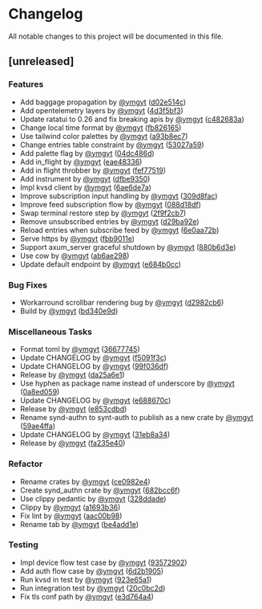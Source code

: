 # Changelog

All notable changes to this project will be documented in this file.

## [unreleased]

### Features

- Add baggage propagation by [@ymgyt](https://github.com/ymgyt) ([d02e514c](https://github.com/ymgyt/syndicationd/commit/d02e514c8f6e32aa748c10dadb204153cba21ecc))
- Add opentelemetry layers by [@ymgyt](https://github.com/ymgyt) ([4d3f5bf3](https://github.com/ymgyt/syndicationd/commit/4d3f5bf3f45f31cfd014dbdf37a41a31ea0472ca))
- Update ratatui to 0.26 and fix breaking apis by [@ymgyt](https://github.com/ymgyt) ([c482683a](https://github.com/ymgyt/syndicationd/commit/c482683a0083baf93a60ef31b280c49ac4eafccb))
- Change local time format by [@ymgyt](https://github.com/ymgyt) ([fb826165](https://github.com/ymgyt/syndicationd/commit/fb826165367eb97c0bec216db286bf1ee13fba07))
- Use tailwind color palettes by [@ymgyt](https://github.com/ymgyt) ([a93b8ec7](https://github.com/ymgyt/syndicationd/commit/a93b8ec753d3f0da2c4915cc258b3b1054ccef57))
- Change entries table constraint by [@ymgyt](https://github.com/ymgyt) ([53027a59](https://github.com/ymgyt/syndicationd/commit/53027a59aa1bb8c24deeb5696dac52f2704104bc))
- Add palette flag by [@ymgyt](https://github.com/ymgyt) ([04dc486d](https://github.com/ymgyt/syndicationd/commit/04dc486d0ab3043e021e164e70f5fe081e3c464d))
- Add in_flight by [@ymgyt](https://github.com/ymgyt) ([eae48336](https://github.com/ymgyt/syndicationd/commit/eae48336cc6e5298bc6c78599fa3054a134a170e))
- Add in flight throbber by [@ymgyt](https://github.com/ymgyt) ([fef77519](https://github.com/ymgyt/syndicationd/commit/fef77519e2ca59e5d267d6cecab8c008e92adc2c))
- Add instrument by [@ymgyt](https://github.com/ymgyt) ([dfbe9350](https://github.com/ymgyt/syndicationd/commit/dfbe93501542ff75361ddf3b158e21f7e77329b3))
- Impl kvsd client by [@ymgyt](https://github.com/ymgyt) ([6ae6de7a](https://github.com/ymgyt/syndicationd/commit/6ae6de7a2e783417b1a8d5d3c2b450109d83725f))
- Improve subscription input handling by [@ymgyt](https://github.com/ymgyt) ([309d8fac](https://github.com/ymgyt/syndicationd/commit/309d8fac0ea33438af61df374f32a73e235ec63f))
- Improve feed subscription flow by [@ymgyt](https://github.com/ymgyt) ([088d18df](https://github.com/ymgyt/syndicationd/commit/088d18df15486d4635a5dc2014f62b9fce6a9db6))
- Swap terminal restore step by [@ymgyt](https://github.com/ymgyt) ([2f9f2cb7](https://github.com/ymgyt/syndicationd/commit/2f9f2cb7830d7cb473b847f1969c9125428e4a6e))
- Remove unsubscribed entries by [@ymgyt](https://github.com/ymgyt) ([d29ba92e](https://github.com/ymgyt/syndicationd/commit/d29ba92e929d9d1348fa114ac2bdf210b76c5a1b))
- Reload entries when subscribe feed by [@ymgyt](https://github.com/ymgyt) ([6e0aa72b](https://github.com/ymgyt/syndicationd/commit/6e0aa72b67a17e7139b532940c24f70a7642a39d))
- Serve https by [@ymgyt](https://github.com/ymgyt) ([fbb9011e](https://github.com/ymgyt/syndicationd/commit/fbb9011e86acf6e4cf30f37a74e67d3202bbc5a0))
- Support axum_server graceful shutdown by [@ymgyt](https://github.com/ymgyt) ([880b6d3e](https://github.com/ymgyt/syndicationd/commit/880b6d3e8d0f90b711a1d6e8e1bf6fb1808e5161))
- Use cow by [@ymgyt](https://github.com/ymgyt) ([ab6ae298](https://github.com/ymgyt/syndicationd/commit/ab6ae298abeda1d7d3c67939bc70f0d2269e8654))
- Update default endpoint by [@ymgyt](https://github.com/ymgyt) ([e684b0cc](https://github.com/ymgyt/syndicationd/commit/e684b0cc4122a3fd4ece6a1e3697f71aaa311daf))

### Bug Fixes

- Workarround scrollbar rendering bug by [@ymgyt](https://github.com/ymgyt) ([d2982cb6](https://github.com/ymgyt/syndicationd/commit/d2982cb6c8fa385655290d953aa9243d3470382d))
- Build by [@ymgyt](https://github.com/ymgyt) ([bd340e9d](https://github.com/ymgyt/syndicationd/commit/bd340e9d30f101c891f53b2d2be10a0cf8833f4b))

### Miscellaneous Tasks

- Format toml by [@ymgyt](https://github.com/ymgyt) ([36677745](https://github.com/ymgyt/syndicationd/commit/3667774506106fe0f38d77efac9f4b27c70090aa))
- Update CHANGELOG by [@ymgyt](https://github.com/ymgyt) ([f5091f3c](https://github.com/ymgyt/syndicationd/commit/f5091f3ceff04b9ff818bb4e0ce0e4bbe9851177))
- Update CHANGELOG by [@ymgyt](https://github.com/ymgyt) ([99f036df](https://github.com/ymgyt/syndicationd/commit/99f036dfe227c1670f967aa949116e3ae8a2c97b))
- Release by [@ymgyt](https://github.com/ymgyt) ([da25a6e1](https://github.com/ymgyt/syndicationd/commit/da25a6e1f8e15a34e94e8cc88d5eec68262b76b0))
- Use hyphen as package name instead of underscore by [@ymgyt](https://github.com/ymgyt) ([0a8ed059](https://github.com/ymgyt/syndicationd/commit/0a8ed05997790f9f05c932c92fa2b2b2d74065a9))
- Update CHANGELOG by [@ymgyt](https://github.com/ymgyt) ([e688670c](https://github.com/ymgyt/syndicationd/commit/e688670c853718a1cb825cb787861dffe55046d1))
- Release by [@ymgyt](https://github.com/ymgyt) ([e853cdbd](https://github.com/ymgyt/syndicationd/commit/e853cdbd1d4ce7f3cf22234e80e91088c9f1dcf7))
- Rename synd-authn to synt-auth to publish as a new crate by [@ymgyt](https://github.com/ymgyt) ([59ae4ffa](https://github.com/ymgyt/syndicationd/commit/59ae4ffa51f5323fa4a3aae5e30e950b15730519))
- Update CHANGELOG by [@ymgyt](https://github.com/ymgyt) ([31eb8a34](https://github.com/ymgyt/syndicationd/commit/31eb8a3472e770931fab427e2a8c74a9754b157a))
- Release by [@ymgyt](https://github.com/ymgyt) ([fa235e40](https://github.com/ymgyt/syndicationd/commit/fa235e4012d4378e0bb971c52408f62becab087d))

### Refactor

- Rename crates by [@ymgyt](https://github.com/ymgyt) ([ce0982e4](https://github.com/ymgyt/syndicationd/commit/ce0982e497647b23dcf07e39d525121bcd9ac1fa))
- Create synd_authn crate by [@ymgyt](https://github.com/ymgyt) ([682bcc6f](https://github.com/ymgyt/syndicationd/commit/682bcc6ff3c035be566dea99d2487e0173537c8d))
- Use clippy pedantic by [@ymgyt](https://github.com/ymgyt) ([328ddade](https://github.com/ymgyt/syndicationd/commit/328ddadebbad5381271c5e84cce2d6888252e70c))
- Clippy by [@ymgyt](https://github.com/ymgyt) ([a1693b36](https://github.com/ymgyt/syndicationd/commit/a1693b36b73ad3987af9a853e214392d8b1eae8d))
- Fix lint by [@ymgyt](https://github.com/ymgyt) ([aac00b98](https://github.com/ymgyt/syndicationd/commit/aac00b98335bb75cc57fdea0875bfd675bf8f3cc))
- Rename tab by [@ymgyt](https://github.com/ymgyt) ([be4add1e](https://github.com/ymgyt/syndicationd/commit/be4add1e261c505d87b174795274236fd8ce46e7))

### Testing

- Impl device flow test case by [@ymgyt](https://github.com/ymgyt) ([93572902](https://github.com/ymgyt/syndicationd/commit/9357290265a4fbf8d78721e4f9f1904b1cf5b12a))
- Add auth flow case by [@ymgyt](https://github.com/ymgyt) ([6d2b1905](https://github.com/ymgyt/syndicationd/commit/6d2b1905d9b06bd9ed670f210cd590f89405c37c))
- Run kvsd in test by [@ymgyt](https://github.com/ymgyt) ([923e65a1](https://github.com/ymgyt/syndicationd/commit/923e65a131bed1a0a10d073b0eb9d5091cc184fe))
- Run integration test by [@ymgyt](https://github.com/ymgyt) ([20c0bc2d](https://github.com/ymgyt/syndicationd/commit/20c0bc2d31a938d3103fafedba5a10b4a9bba9ae))
- Fix tls conf path by [@ymgyt](https://github.com/ymgyt) ([e3d764a4](https://github.com/ymgyt/syndicationd/commit/e3d764a453b527a98b1eaf268ead67469c0e192d))

<!-- generated by git-cliff -->
